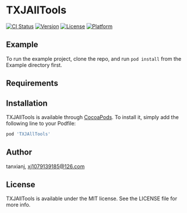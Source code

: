 # TXJAllTools

[![CI Status](http://img.shields.io/travis/tanxianj/TXJAllTools.svg?style=flat)](https://travis-ci.org/tanxianj/TXJAllTools)
[![Version](https://img.shields.io/cocoapods/v/TXJAllTools.svg?style=flat)](http://cocoapods.org/pods/TXJAllTools)
[![License](https://img.shields.io/cocoapods/l/TXJAllTools.svg?style=flat)](http://cocoapods.org/pods/TXJAllTools)
[![Platform](https://img.shields.io/cocoapods/p/TXJAllTools.svg?style=flat)](http://cocoapods.org/pods/TXJAllTools)

## Example

To run the example project, clone the repo, and run `pod install` from the Example directory first.

## Requirements

## Installation

TXJAllTools is available through [CocoaPods](http://cocoapods.org). To install
it, simply add the following line to your Podfile:

```ruby
pod 'TXJAllTools'
```

## Author

tanxianj, xj1079139185@126.com

## License

TXJAllTools is available under the MIT license. See the LICENSE file for more info.
